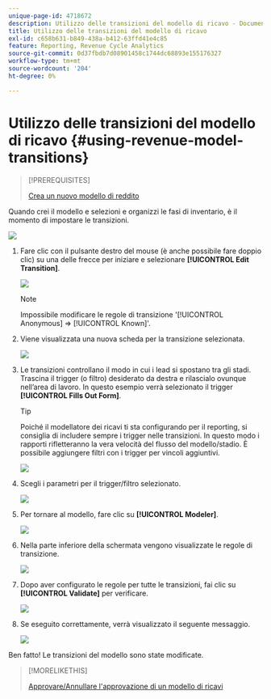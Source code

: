 ```yaml
---
unique-page-id: 4718672
description: Utilizzo delle transizioni del modello di ricavo - Documentazione di Marketo - Documentazione del prodotto
title: Utilizzo delle transizioni del modello di ricavo
exl-id: c658b631-b849-438a-b412-63ffd41e4c85
feature: Reporting, Revenue Cycle Analytics
source-git-commit: 0d37fbdb7d08901458c1744dc68893e155176327
workflow-type: tm+mt
source-wordcount: '204'
ht-degree: 0%

---
```


# Utilizzo delle transizioni del modello di ricavo {#using-revenue-model-transitions}

>[!PREREQUISITES]
>
>[Crea un nuovo modello di reddito](/help/marketo/product-docs/reporting/revenue-cycle-analytics/revenue-cycle-models/create-a-new-revenue-model.md)

Quando crei il modello e selezioni e organizzi le fasi di inventario, è il momento di impostare le transizioni.

![](assets/one-2.png)

1. Fare clic con il pulsante destro del mouse (è anche possibile fare doppio clic) su una delle frecce per iniziare e selezionare **[!UICONTROL Edit Transition]**.

   ![](assets/two-2.png)

   >[!NOTE]
   >
   >Impossibile modificare le regole di transizione &#39;[!UICONTROL Anonymous] ⇒ [!UICONTROL Known]&#39;.

1. Viene visualizzata una nuova scheda per la transizione selezionata.

   ![](assets/three-1.png)

1. Le transizioni controllano il modo in cui i lead si spostano tra gli stadi. Trascina il trigger (o filtro) desiderato da destra e rilascialo ovunque nell’area di lavoro. In questo esempio verrà selezionato il trigger **[!UICONTROL Fills Out Form]**.

   >[!TIP]
   >
   >Poiché il modellatore dei ricavi ti sta configurando per il reporting, si consiglia di includere sempre i trigger nelle transizioni. In questo modo i rapporti rifletteranno la vera velocità del flusso del modello/stadio. È possibile aggiungere filtri con i trigger per vincoli aggiuntivi.

   ![](assets/four-2.png)

1. Scegli i parametri per il trigger/filtro selezionato.

   ![](assets/five-2.png)

1. Per tornare al modello, fare clic su **[!UICONTROL Modeler]**.

   ![](assets/six.png)

1. Nella parte inferiore della schermata vengono visualizzate le regole di transizione.

   ![](assets/seven.png)

1. Dopo aver configurato le regole per tutte le transizioni, fai clic su **[!UICONTROL Validate]** per verificare.

   ![](assets/eight.png)

1. Se eseguito correttamente, verrà visualizzato il seguente messaggio.

   ![](assets/nine.png)

Ben fatto! Le transizioni del modello sono state modificate.

>[!MORELIKETHIS]
>
>[Approvare/Annullare l&#39;approvazione di un modello di ricavi](/help/marketo/product-docs/reporting/revenue-cycle-analytics/revenue-cycle-models/approve-unapprove-a-revenue-model.md)
